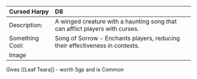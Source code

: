 | **Cursed Harpy** | D8                                                                           |
|:---------------- |:---------------------------------------------------------------------------- |
| Description:     | A winged creature with a haunting song that can afflict players with curses. |
| Something Cool:  | Song of Sorrow - Enchants players, reducing their effectiveness in contests. |
| Image            |                                                                              ||                                                                              |


Gives [[Leaf Teara]] - worth 5gp and is Common
